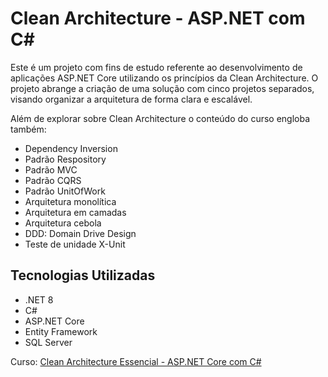 # Clean Architecture - ASP.NET com C#

Este é um projeto com fins de estudo referente ao desenvolvimento de aplicações ASP.NET Core utilizando os princípios da Clean Architecture. O projeto abrange a criação de uma solução com cinco projetos separados, visando organizar a arquitetura de forma clara e escalável.

Além de explorar sobre Clean Architecture o conteúdo do curso engloba também:
- Dependency Inversion
- Padrão Respository
- Padrão MVC
- Padrão CQRS
- Padrão UnitOfWork
- Arquitetura monolítica
- Arquitetura em camadas
- Arquitetura cebola
- DDD: Domain Drive Design
- Teste de unidade X-Unit

## Tecnologias Utilizadas

- .NET 8
- C#
- ASP.NET Core
- Entity Framework
- SQL Server

Curso: [Clean Architecture Essencial - ASP.NET Core com C#](https://www.udemy.com/course/clean-architecture-essencial-asp-net-core-com-c/)
